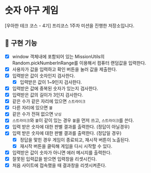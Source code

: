 # 숫자 야구 게임

[우아한 테크 코스 - 4기] 프리코스 1주차 미션을 진행한 저장소입니다.

## 🎯 구현 기능

- [x] window 객체내에 포함되어 있는 MissionUtils의 Random.pickNumberInRange를 이용해서 컴퓨터 랜덤값을 입력한다.
- [x] 사용자가 값을 입력하고 확인 버튼을 눌러 값을 제출한다.
- [x] 입력받은 값이 숫자인지 검사한다.
  - [x] 입력받은 값이 1~9인지 검사한다.
- [x] 입력받은 값에 중복된 숫자가 있는지 검사한다.
- [x] 입력받은 값의 길이가 3인지 검사한다.
- [x] 같은 수가 같은 자리에 있으면 `스트라이크`
- [x] 다른 자리에 있으면 `볼`
- [x] 같은 수가 전혀 없으면 `낫싱`
- [x] `스트라이크`와 `볼`이 같이 있는 경우 `볼`을 먼저 쓰고, `스트라이크`를 쓴다.
- [x] 입력 받은 숫자에 대한 판별 결과를 출력한다. (정답이 아닐경우)
- [x] 입력 받은 숫자에 대한 판별 결과를 출력한다. (정답일 경우)
  - [x] 정답을 맟힌 경우 게임이 종료되고, 재시작 버튼이 노출된다.
  - [x] 재시작 버튼을 클릭해 게임을 다시 시작할 수 있다.
- [x] 입력받은 값이 숫자가 아니면 에러 메시지를 출력한다.
- [x] 잘못된 입력값을 받으면 입력창을 리셋시킨다.
- [x] 처음 사이트에 접속했을 때 결과창을 리셋시켜준다.
